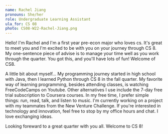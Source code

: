 ```yaml
---
name: Rachel Jiang
pronouns: She/her
role: Undergraduate Learning Assistant
ula_for: CS 08
photo: CS08-W22-Rachel-Jiang.png
---
```


Hello! I'm Rachel and I'm a first year pre-econ major who loves cs. It's great to meet you and I'm excited to be with you on your journey through CS 8. My one-sentence piece of advise is to manage your time well as you work through the quarter. You got this, and you'll have lots of fun! Welcome of CS8.

A little bit about myself... My programming journey started in high school with Java, then I learned Python through CS 8 in the fall quarter. My favorite way of learning programming, besides attending classes, is watching FreeCodeCamps on Youtube. Other alternatives I use include the 7-day free trial subscription to Coursera courses. In my free time, I prefer simple things: run, read, talk, and listen to music. I'm currently working on a project with my teammates from the New Venture Challenge. If you're interested in technology and innovation, feel free to stop by my office hours and chat. I love exchanging ideas.

Looking foreward to a great quarter with you all. Welcome to CS 8!
